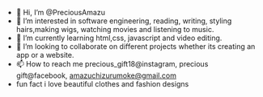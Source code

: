 - 👋 Hi, I’m @PreciousAmazu
- 👀 I’m interested in software engineering, reading, writing, styling hairs,making wigs, watching movies and listening to music.
- 🌱 I’m currently learning html,css, javascript and video editing.
- 💞️ I’m looking to collaborate on different projects whether its creating an app or a website.
- 📫 How to reach me precious_gift18@instagram, precious gift@facebook, amazuchizurumoke@gmail.com
- fun fact i love beautiful clothes and fashion designs

<!---
PreciousAmazu/PreciousAmazu is a ✨ special ✨ repository because its `README.md` (this file) appears on your GitHub profile.
You can click the Preview link to take a look at your changes.
--->
